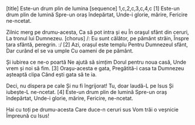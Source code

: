 [title] Este-un drum plin de lumina
[sequence] 1,c,2,c,3,c,4,c
[1]
Este-un drum plin de lumină
Spre-un oraș îndepărtat,
Unde-i glorie, mărire,
Fericire ne-ncetat.

Zilnic merg pe drumu-acesta,
Ca să pot intra și eu
În oraşul sfânt din ceruri,
La tronul lui Dumnezeu.
[chorus]
/: Eu sunt călător, pe pământ străin,
Înspre țara sfântă, peregrin. :/
[2]
Azi, orașul este templu
Pentru Dumnezeul sfânt,
Dar curând el se va umple
Cu oameni de pe pământ.

Și iubirea ce ne-o poartă
Ne ajută să simțim
Dorul pentru noua casă,
Unde vrem și noi să fim.
[3]
Oraşu-acesta e gata,
Pregătită-i casa ta
Dumnezeu așteaptă clipa
Când ești gata să te ia.

Deci, nu dispera pe cale
Și nu fi îngrijorat!
Tu, doar laudă-L pe Isus
Și iubește-L ne-ncetat.
[4]
Este-un drum plin de lumină
Spre-un oraș îndepărtat,
Unde-i glorie, mărire,
Fericire, ne-ncetat.

Hai cu toți pe drumu-acesta
Care duce-n ceruri sus
Vom trăi o veșnicie
Împreună cu Isus!

